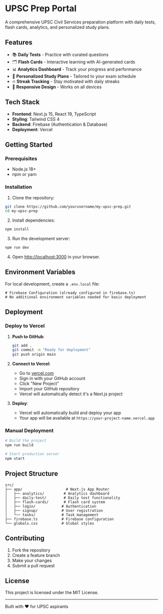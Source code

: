 # UPSC Prep Portal

A comprehensive UPSC Civil Services preparation platform with daily tests, flash cards, analytics, and personalized study plans.

## Features

- 📚 **Daily Tests** - Practice with curated questions
- 🗂️ **Flash Cards** - Interactive learning with AI-generated cards
- 📊 **Analytics Dashboard** - Track your progress and performance
- 🎯 **Personalized Study Plans** - Tailored to your exam schedule
- 🔥 **Streak Tracking** - Stay motivated with daily streaks
- 📱 **Responsive Design** - Works on all devices

## Tech Stack

- **Frontend**: Next.js 15, React 19, TypeScript
- **Styling**: Tailwind CSS 4
- **Backend**: Firebase (Authentication & Database)
- **Deployment**: Vercel

## Getting Started

### Prerequisites

- Node.js 18+ 
- npm or yarn

### Installation

1. Clone the repository:
```bash
git clone https://github.com/yourusername/my-upsc-prep.git
cd my-upsc-prep
```

2. Install dependencies:
```bash
npm install
```

3. Run the development server:
```bash
npm run dev
```

4. Open [http://localhost:3000](http://localhost:3000) in your browser.

## Environment Variables

For local development, create a `.env.local` file:

```env
# Firebase Configuration (already configured in firebase.ts)
# No additional environment variables needed for basic deployment
```

## Deployment

### Deploy to Vercel

1. **Push to GitHub**: 
   ```bash
   git add .
   git commit -m "Ready for deployment"
   git push origin main
   ```

2. **Connect to Vercel**:
   - Go to [vercel.com](https://vercel.com)
   - Sign in with your GitHub account
   - Click "New Project"
   - Import your GitHub repository
   - Vercel will automatically detect it's a Next.js project

3. **Deploy**:
   - Vercel will automatically build and deploy your app
   - Your app will be available at `https://your-project-name.vercel.app`

### Manual Deployment

```bash
# Build the project
npm run build

# Start production server
npm start
```

## Project Structure

```
src/
├── app/                    # Next.js App Router
│   ├── analytics/         # Analytics dashboard
│   ├── daily-test/        # Daily test functionality
│   ├── flash-cards/       # Flash card system
│   ├── login/            # Authentication
│   ├── signup/           # User registration
│   └── tasks/            # Task management
├── firebase.ts           # Firebase configuration
└── globals.css           # Global styles
```

## Contributing

1. Fork the repository
2. Create a feature branch
3. Make your changes
4. Submit a pull request

## License

This project is licensed under the MIT License.

---

Built with ❤️ for UPSC aspirants
